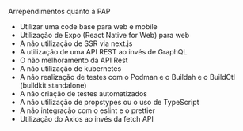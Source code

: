 Arrependimentos quanto à PAP

- Utilizar uma code base para web e mobile
- Utilização de Expo (React Native for Web) para web
- A não utilização de SSR via next.js
- A utilização de uma API REST ao invés de GraphQL
- O não melhoramento da API Rest
- A não utilização de kubernetes
- A não realização de testes com o Podman e o Buildah e o BuildCtl (buildkit standalone)
- A não criação de testes automatizados
- A não utilização de propstypes ou o uso de TypeScript
- A não integração com o eslint e o prettier
- Utilização do Axios ao invés da fetch API
